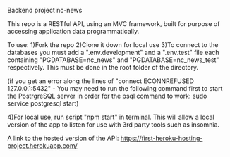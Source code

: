 Backend project nc-news

This repo is a RESTful API, using an MVC framework, built for purpose of accessing application data programmatically.

To use:
1)Fork the repo
2)Clone it down for local use
3)To connect to the databases you must add a ".env.development" and a ".env.test" file each containing "PGDATABASE=nc_news" and "PGDATABASE=nc_news_test" respectively. This must be done in the root folder of the directory.

(if you get an error along the lines of "connect ECONNREFUSED 127.0.0.1:5432" - You may need to run the following command first to start the PostrgreSQL server in order for the psql command to work: sudo service postgresql start)

4)For local use, run script "npm start" in terminal. This will allow a local version of the app to listen for use with 3rd party tools such as insomnia. 

A link to the hosted version of the API: 
https://first-heroku-hosting-project.herokuapp.com/
